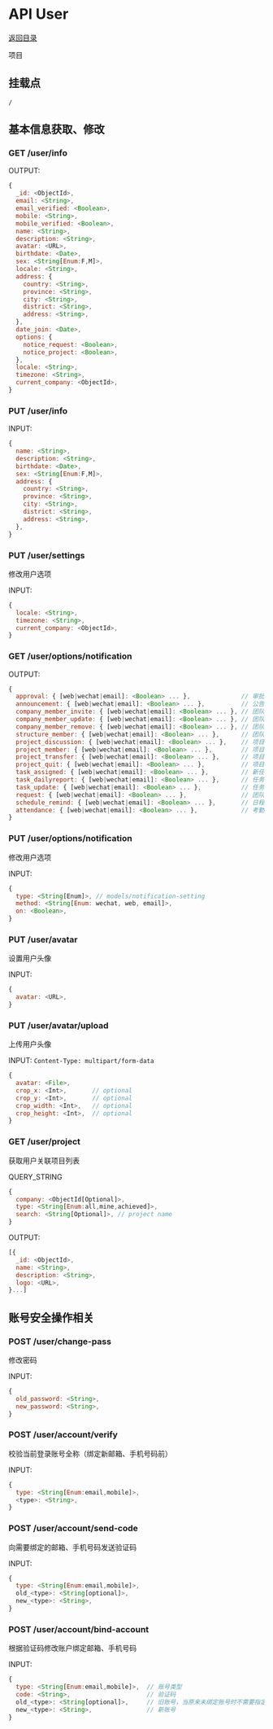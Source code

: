 # API User

[返回目录](index.md)

项目

## 挂载点

```
/
```

## 基本信息获取、修改

### GET /user/info

OUTPUT:
```javascript
{
  _id: <ObjectId>,
  email: <String>,
  email_verified: <Boolean>,
  mobile: <String>,
  mobile_verified: <Boolean>,
  name: <String>,
  description: <String>,
  avatar: <URL>,
  birthdate: <Date>,
  sex: <String[Enum:F,M]>,
  locale: <String>,
  address: {
    country: <String>,
    province: <String>,
    city: <String>,
    district: <String>,
    address: <String>,
  },
  date_join: <Date>,
  options: {
    notice_request: <Boolean>,
    notice_project: <Boolean>,
  },
  locale: <String>,
  timezone: <String>,
  current_company: <ObjectId>,
}
```

### PUT /user/info

INPUT:
```javascript
{
  name: <String>,
  description: <String>,
  birthdate: <Date>,
  sex: <String[Enum:F,M]>,
  address: {
    country: <String>,
    province: <String>,
    city: <String>,
    district: <String>,
    address: <String>,
  },
}
```

### PUT /user/settings

修改用户选项

INPUT:
```javascript
{
  locale: <String>,
  timezone: <String>,
  current_company: <ObjectId>,
}
```

### GET /user/options/notification

OUTPUT:
```javascript
{
  approval: { [web|wechat|email]: <Boolean> ... },              // 审批
  announcement: { [web|wechat|email]: <Boolean> ... },          // 公告
  company_member_invite: { [web|wechat|email]: <Boolean> ... }, // 团队邀请
  company_member_update: { [web|wechat|email]: <Boolean> ... }, // 团队成员更新
  company_member_remove: { [web|wechat|email]: <Boolean> ... }, // 团队成员移除
  structure_member: { [web|wechat|email]: <Boolean> ... },      // 团队职位更新
  project_discussion: { [web|wechat|email]: <Boolean> ... },    // 项目讨论
  project_member: { [web|wechat|email]: <Boolean> ... },        // 项目成员更新
  project_transfer: { [web|wechat|email]: <Boolean> ... },      // 项目转让
  project_quit: { [web|wechat|email]: <Boolean> ... },          // 项目成员退出
  task_assigned: { [web|wechat|email]: <Boolean> ... },         // 新任务提醒
  task_dailyreport: { [web|wechat|email]: <Boolean> ... },      // 任务日报
  task_update: { [web|wechat|email]: <Boolean> ... },           // 任务更新
  request: { [web|wechat|email]: <Boolean> ... },               // 团队邀请
  schedule_remind: { [web|wechat|email]: <Boolean> ... },       // 日程提醒
  attendance: { [web|wechat|email]: <Boolean> ... },            // 考勤提醒
}
```

### PUT /user/options/notification

修改用户选项

INPUT:
```javascript
{
  type: <String[Enum]>, // models/notification-setting
  method: <String[Enum: wechat, web, email]>,
  on: <Boolean>,
}
```

### PUT /user/avatar

设置用户头像

INPUT:
```javascript
{
  avatar: <URL>,
}
```
### PUT /user/avatar/upload

上传用户头像

INPUT:
`Content-Type: multipart/form-data`
```javascript
{
  avatar: <File>,
  crop_x: <Int>,       // optional
  crop_y: <Int>,       // optional
  crop_width: <Int>,   // optional
  crop_height: <Int>,  // optional
}
```

### GET /user/project

获取用户关联项目列表

QUERY_STRING
```javascript
{
  company: <ObjectId[Optional]>,
  type: <String[Enum:all,mine,achieved]>,
  search: <String[Optional]>, // project name
}
```

OUTPUT:
```javascript
[{
  _id: <ObjectId>,
  name: <String>,
  description: <String>,
  logo: <URL>,
}...]
```

## 账号安全操作相关

### POST /user/change-pass

修改密码

INPUT:
```javascript
{
  old_password: <String>,
  new_password: <String>,
}
```

### POST /user/account/verify

校验当前登录账号全称（绑定新邮箱、手机号码前）

INPUT:
```javascript
{
  type: <String[Enum:email,mobile]>,
  <type>: <String>,
}
```

### POST /user/account/send-code

向需要绑定的邮箱、手机号码发送验证码

INPUT:
```javascript
{
  type: <String[Enum:email,mobile]>,
  old_<type>: <String[optional]>,
  new_<type>: <String>,
}
```

### POST /user/account/bind-account

根据验证码修改账户绑定邮箱、手机号码

INPUT:
```javascript
{
  type: <String[Enum:email,mobile]>,  // 账号类型             
  code: <String>,                     // 验证码
  old_<type>: <String[optional]>,     // 旧账号，当原来未绑定账号时不需要指定此项
  new_<type>: <String>,               // 新账号
}
```
